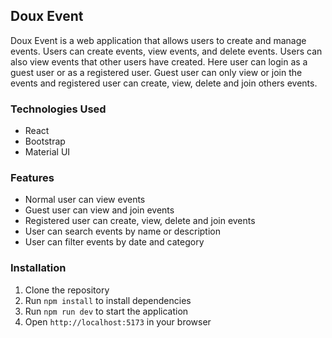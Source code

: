 ## Doux Event
Doux Event is a web application that allows users to create and manage events. Users can create events, view events, and delete events. Users can also view events that other users have created. Here user can login as a guest user or as a registered user. Guest user can only view or join the events and registered user can create, view, delete and join others events.

### Technologies Used
- React
- Bootstrap
- Material UI

### Features
- Normal user can view events
- Guest user can view and join events
- Registered user can create, view, delete and join events
- User can search events by name or description
- User can filter events by date and category

### Installation
1. Clone the repository
2. Run `npm install` to install dependencies
3. Run `npm run dev` to start the application
4. Open `http://localhost:5173` in your browser